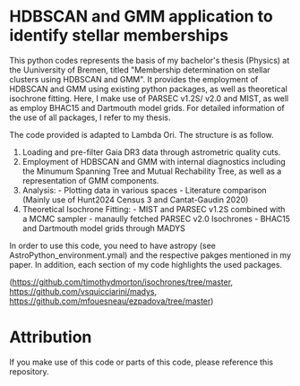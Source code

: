 # HDBSCAN and GMM application to identify stellar memberships

This python codes represents the basis of my bachelor's thesis (Physics) at the Uuniversity of Bremen, titled "Membership determination on stellar clusters using HDBSCAN and GMM".
It provides the employment of HDBSCAN and GMM using existing python packages, as well as theoretical isochrone fitting. Here, I make use of PARSEC v1.2S/ v2.0 and MIST, as well as employ BHAC15 and Dartmouth model grids. For detailed information of the use of all packages, I refer to my thesis.

The code provided is adapted to Lambda Ori.
The structure is as follow.
1. Loading and pre-filter Gaia DR3 data through astrometric quality cuts.
2. Employment of HDBSCAN and GMM with internal diagnostics including the Minumum Spanning Tree and Mutual Rechability Tree, as well as a representation of GMM components.
3. Analysis: - Plotting data in various spaces
             - Literature comparison (Mainly use of Hunt2024 Census 3 and Cantat-Gaudin 2020)
4. Theoretical Isochrone Fitting: - MIST and PARSEC v1.2S combined with a MCMC sampler
                                  - manaully fetched PARSEC v2.0 Isochrones
                                  - BHAC15 and Dartmouth model grids through MADYS

In order to use this code, you need to have astropy (see AstroPython_environment.ymal) and the respective pakges mentioned in my paper. In addition, each section of my code highlights the used packages.

(https://github.com/timothydmorton/isochrones/tree/master, https://github.com/vsquicciarini/madys, https://github.com/mfouesneau/ezpadova/tree/master)

# Attribution
If you make use of this code or parts of this code, please reference this repository.
